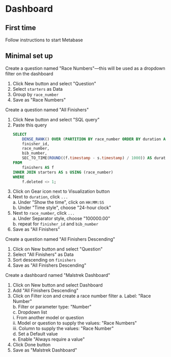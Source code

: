 # Dashboard

## First time

Follow instructions to start Metabase

## Minimal set up

Create a question named "Race Numbers"—this will be used as a dropdown filter on the dashboard

1. Click New button and select "Question"
2. Select `starters` as Data
2. Group by `race_number`
3. Save as "Race Numbers"

Create a question named "All Finishers"

1. Click New button and select "SQL query"
2. Paste this query
    ```sql
    SELECT
        DENSE_RANK() OVER (PARTITION BY race_number ORDER BY duration ASC) AS finishers,
        finisher_id,
        race_number,
        bib_number,
        SEC_TO_TIME(ROUND((f.timestamp - s.timestamp) / 1000)) AS duration
    FROM
        finishers AS f
    INNER JOIN starters AS s USING (race_number)
    WHERE
        f.deleted <> 1;

    ```
3. Click on Gear icon next to Visualization button
4. Next to `duration`, click `...`  
    a. Under "Show the time", click on `HH:MM:SS`  
    b. Under "Time style", choose "24-hour clock"  
5. Next to `race_number`, click `...`  
    a. Under Separator style, choose "100000.00"  
    b. repeat for `finisher_id` and `bib_number`  
6. Save as "All Finishers"

Create a question named "All Finishers Descending"

1. Click on New button and select "Question"
2. Select "All Finishers" as Data
3. Sort descending on `finishers`
4. Save as "All Finishers Descending"

Create a dashboard named "Malstrek Dashboard"

1. Click on New button and select Dashboard
2. Add "All Finishers Descending"
3. Click on Filter icon and create a race number filter
    a. Label: "Race Number"  
    b. Filter or parameter type: "Number"  
    c. Dropdown list  
        i. From another model or question  
        ii. Model or question to supply the values: "Race Numbers"  
        iii. Column to supply the values: "Race Number"  
    d. Set a Default value  
    e. Enable "Always require a value"  
4. Click Done button
5. Save as "Malstrek Dashboard"
